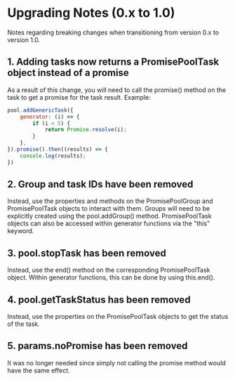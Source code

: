 # Upgrading Notes (0.x to 1.0)

Notes regarding breaking changes when transitioning from version 0.x to version 1.0.

## 1. Adding tasks now returns a PromisePoolTask object instead of a promise

As a result of this change, you will need to call the promise() method on the task to get a promise for the task result. Example:
```javascript
pool.addGenericTask({
    generator: (i) => {
        if (i < 5) {
            return Promise.resolve(i);
        }
    },
}).promise().then((results) => {
    console.log(results);
})
```

## 2. Group and task IDs have been removed

Instead, use the properties and methods on the PromisePoolGroup and PromisePoolTask objects to interact with them. Groups will need to be explicitly created using the pool.addGroup() method. PromisePoolTask objects can also be accessed within generator functions via the "this" keyword.

## 3. pool.stopTask has been removed

Instead, use the end() method on the corresponding PromisePoolTask object. Within generator functions, this can be done by using this.end().

## 4. pool.getTaskStatus has been removed

Instead, use the properties on the PromisePoolTask objects to get the status of the task.

## 5. params.noPromise has been removed

It was no longer needed since simply not calling the promise method would have the same effect.